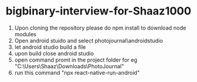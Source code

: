 # bigbinary-interview-for-Shaaz1000

1) Upon cloning the repository please do npm install to download node modules
2) Open android stuido and select photojournal\androidstudio
3) let android studio build a file
4) upon build close android studio
5) open command promt in the project folder for eg "C:\Users\Shaaz\Downloads\PhotoJournal"
6) run this command "npx react-native-run-android"
